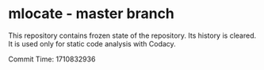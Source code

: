 # mlocate - master branch

This repository contains frozen state of the repository.
Its history is cleared. It is used only for static code
analysis with Codacy.

Commit Time: 1710832936